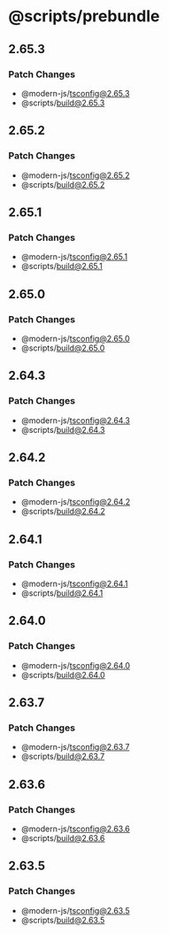 # @scripts/prebundle

## 2.65.3

### Patch Changes

- @modern-js/tsconfig@2.65.3
- @scripts/build@2.65.3

## 2.65.2

### Patch Changes

- @modern-js/tsconfig@2.65.2
- @scripts/build@2.65.2

## 2.65.1

### Patch Changes

- @modern-js/tsconfig@2.65.1
- @scripts/build@2.65.1

## 2.65.0

### Patch Changes

- @modern-js/tsconfig@2.65.0
- @scripts/build@2.65.0

## 2.64.3

### Patch Changes

- @modern-js/tsconfig@2.64.3
- @scripts/build@2.64.3

## 2.64.2

### Patch Changes

- @modern-js/tsconfig@2.64.2
- @scripts/build@2.64.2

## 2.64.1

### Patch Changes

- @modern-js/tsconfig@2.64.1
- @scripts/build@2.64.1

## 2.64.0

### Patch Changes

- @modern-js/tsconfig@2.64.0
- @scripts/build@2.64.0

## 2.63.7

### Patch Changes

- @modern-js/tsconfig@2.63.7
- @scripts/build@2.63.7

## 2.63.6

### Patch Changes

- @modern-js/tsconfig@2.63.6
- @scripts/build@2.63.6

## 2.63.5

### Patch Changes

- @modern-js/tsconfig@2.63.5
- @scripts/build@2.63.5
